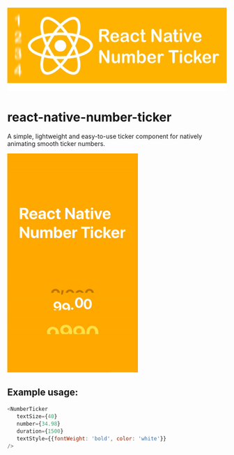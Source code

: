 ![](logo.jpg)

# react-native-number-ticker
A simple, lightweight and easy-to-use ticker component for natively animating smooth ticker numbers.

![](preview-gif.gif)


## Example usage: 

```javascript
<NumberTicker
   textSize={40}
   number={34.98}
   duration={1500}
   textStyle={{fontWeight: 'bold', color: 'white'}}
/>
```
